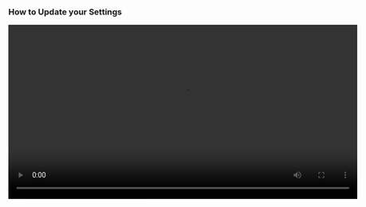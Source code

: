 ### How to Update your Settings

<video width="700" controls="controls" style="display: block; margin: 0 auto 1.5em;">
  <source src="/videos/settings_screencast.mp4" type="video/mp4">
</video>